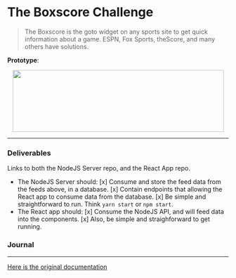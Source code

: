 # The Boxscore Challenge
> The Boxscore is the goto widget on any sports site to get quick information about a game.  ESPN, Fox Sports, theScore, and many others have solutions.

**Prototype**:
<p align="center">
  <img height="141" width="481" src="https://github.com/vinnyA3/fullstack-challenge/blob/master/screenshots/fullstack.png?raw=true">
</p>

---

### Deliverables
Links to both the NodeJS Server repo, and the React App repo.
* The NodeJS Server should:
	[x] Consume and store the feed data from the feeds above, in a database.
	[x] Contain endpoints that allowing the React app to consume data from the database.
	[x] Be simple and straightforward to run. Think `yarn start` or `npm start`.
* The React app should:
	[x] Consume the NodeJS API, and will feed data into the components.
	[x] Also, be simple and straighforward to get running.

### Journal

---

[Here is the original documentation](https://github.com/BarstoolSports/fullstack-challenge)

